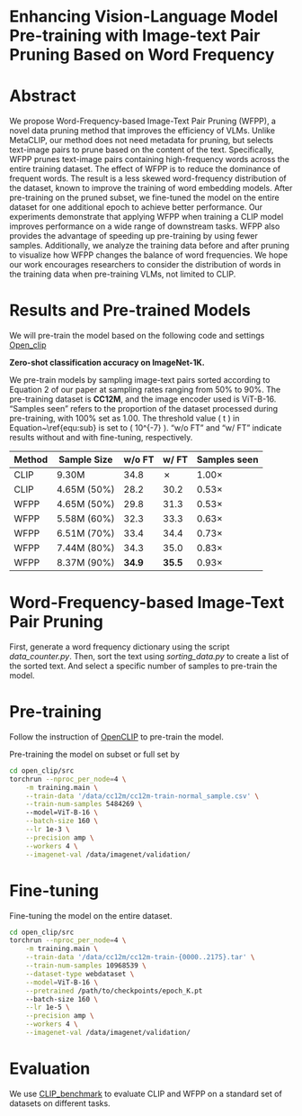# Enhancing Vision-Language Model Pre-training with Image-text Pair Pruning Based on Word Frequency

# Abstract
We propose Word-Frequency-based Image-Text Pair Pruning (WFPP), a novel data pruning method that improves the efficiency of VLMs.
Unlike MetaCLIP, our method does not need metadata for pruning, but selects text-image pairs to prune based on the content of the text. Specifically, WFPP prunes text-image pairs containing high-frequency words across the entire training dataset. The effect of WFPP is to reduce the dominance of frequent words. The result is a less skewed word-frequency distribution of the dataset, known to improve the training of word embedding models. After pre-training on the pruned subset, we fine-tuned the model on the entire dataset for one additional epoch to achieve better performance. Our experiments demonstrate that applying WFPP when training a CLIP model improves performance on a wide range of downstream tasks. WFPP also provides the advantage of speeding up pre-training by using fewer samples. Additionally, we analyze the training data before and after pruning to visualize how WFPP changes the balance of word frequencies. We hope our work encourages researchers to consider the distribution of words in the training data when pre-training VLMs, not limited to CLIP.


# Results and Pre-trained Models

We will pre-train the model based on the following code and settings [Open_clip](https://github.com/mlfoundations/open_clip)

**Zero-shot classification accuracy on ImageNet-1K.**

We pre-train models by sampling image-text pairs sorted according to Equation 2 of our paper at sampling rates ranging from 50% to 90%. The pre-training dataset is **CC12M**, and the image encoder used is ViT-B-16. “Samples seen” refers to the proportion of the dataset processed during pre-training, with 100% set as 1.00. The threshold value \( t \) in Equation~\ref{equ:sub} is set to \( 10^{-7} \). “w/o FT” and “w/ FT” indicate results without and with fine-tuning, respectively.

| Method | Sample Size    | w/o FT | w/ FT | Samples seen |
|--------|----------------|--------|-------|--------------|
| CLIP   | 9.30M          | 34.8   | ✗     | 1.00×        |
| CLIP   | 4.65M (50%)    | 28.2   | 30.2  | 0.53×        |
| WFPP   | 4.65M (50%)    | 29.8   | 31.3  | 0.53×        |
| WFPP   | 5.58M (60%)    | 32.3   | 33.3  | 0.63×        |
| WFPP   | 6.51M (70%)    | 33.4   | 34.4  | 0.73×        |
| WFPP   | 7.44M (80%)    | 34.3   | 35.0  | 0.83×        |
| WFPP   | 8.37M (90%)    | **34.9** | **35.5** | 0.93×        |


# Word-Frequency-based Image-Text Pair Pruning
First, generate a word frequency dictionary using the script *data_counter.py*. Then, sort the text using *sorting_data.py* to create a list of the sorted text.
And select a specific number of samples to pre-train the model.

# Pre-training

Follow the instruction of [OpenCLIP](https://github.com/mlfoundations/open_clip) to pre-train the model.

Pre-training the model on subset or full set by

```bash
cd open_clip/src
torchrun --nproc_per_node=4 \
    -m training.main \
    --train-data '/data/cc12m/cc12m-train-normal_sample.csv' \
    --train-num-samples 5484269 \ 
    --model=ViT-B-16 \
    --batch-size 160 \
    --lr 1e-3 \
    --precision amp \
    --workers 4 \
    --imagenet-val /data/imagenet/validation/
```

# Fine-tuning
Fine-tuning the model on the entire dataset.

```bash
cd open_clip/src
torchrun --nproc_per_node=4 \
    -m training.main \
    --train-data '/data/cc12m/cc12m-train-{0000..2175}.tar' \
    --train-num-samples 10968539 \
    --dataset-type webdataset \
    --model=ViT-B-16 \
    --pretrained /path/to/checkpoints/epoch_K.pt
    --batch-size 160 \
    --lr 1e-5 \
    --precision amp \
    --workers 4 \
    --imagenet-val /data/imagenet/validation/
```

# Evaluation

We use [CLIP_benchmark](https://github.com/LAION-AI/CLIP_benchmark/tree/main) to evaluate CLIP and WFPP on a standard set of datasets on different tasks.

